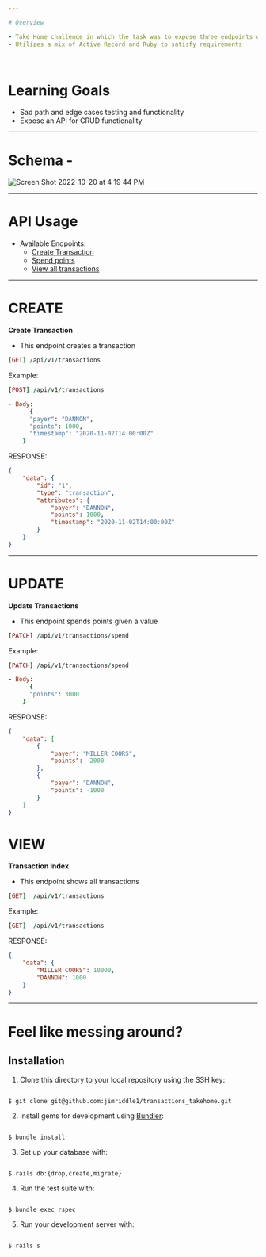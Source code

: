 ```yaml
---

# Overview

- Take Home challenge in which the task was to expose three endpoints of a transaction database
- Utilizes a mix of Active Record and Ruby to satisfy requirements

---
```


# Learning Goals

- Sad path and edge cases testing and functionality
- Expose an API for CRUD functionality

---

# Schema - 

![Screen Shot 2022-10-20 at 4 19 44 PM](https://user-images.githubusercontent.com/99755958/197061503-33b20267-849c-494b-a17f-fd89e185f4eb.png)

---

# API Usage

- Available Endpoints:
  - [Create Transaction](#CREATE)
  - [Spend points](#UPDATE)
  - [View all transactions](#INDEX)

---

# CREATE


**Create Transaction**

- This endpoint creates a transaction 
	

``` ruby
[GET] /api/v1/transactions

```

 Example:

``` ruby 
[POST] /api/v1/transactions

- Body:
	  {
      "payer": "DANNON",
      "points": 1000,
      "timestamp": "2020-11-02T14:00:00Z"
    }

```

RESPONSE:

```json
{
	"data": {
		"id": "1",
		"type": "transaction",
		"attributes": {
			"payer": "DANNON",
			"points": 1000,
			"timestamp": "2020-11-02T14:00:00Z"
		}
	}
}
```
---

# UPDATE


**Update Transactions**

- This endpoint spends points given a value
	

``` ruby
[PATCH] /api/v1/transactions/spend

```

 Example:

``` ruby 
[PATCH] /api/v1/transactions/spend

- Body:
	  {
      "points": 3000
    }

```

RESPONSE:

```json
{
	"data": [
		{
			"payer": "MILLER COORS",
			"points": -2000
		},
		{
			"payer": "DANNON",
			"points": -1000
		}
	]
}
```


# VIEW


**Transaction Index**

- This endpoint shows all transactions
	

``` ruby
[GET]  /api/v1/transactions

```

 Example:

``` ruby 
[GET]  /api/v1/transactions

```

RESPONSE:

```json
{
	"data": {
		"MILLER COORS": 10000,
		"DANNON": 1000
	}
}
```
---


# Feel like messing around?


## Installation

1. Clone this directory to your local repository using the SSH key:

```

$ git clone git@github.com:jimriddle1/transactions_takehome.git

```

  

2. Install gems for development using [Bundler](https://bundler.io/guides/using_bundler_in_applications.html#getting-started---installing-bundler-and-bundle-init):

```

$ bundle install

```

  

3. Set up your database with:

```

$ rails db:{drop,create,migrate}

```

  

4. Run the test suite with:

```

$ bundle exec rspec

```

  

5. Run your development server with:

```

$ rails s

```
